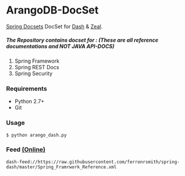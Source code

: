 ArangoDB-DocSet
=================

[Spring Docsets](https://spring.io/projects/) DocSet for [Dash](http://kapeli.com) & [Zeal](https://zealdocs.org/).


##### The Repository contains docset for : (These are all reference documentations and NOT JAVA API-DOCS)

1. Spring Framework
1. Spring REST Docs
1. Spring Security


### Requirements

* Python 2.7+
* Git


### Usage

	$ python arango_dash.py

### Feed [(Online)](https://raw.githubusercontent.com/ferronrsmith/spring-dash/master/Spring_Framrwork_Reference.xml)

	dash-feed://https://raw.githubusercontent.com/ferronrsmith/spring-dash/master/Spring_Framrwork_Reference.xml